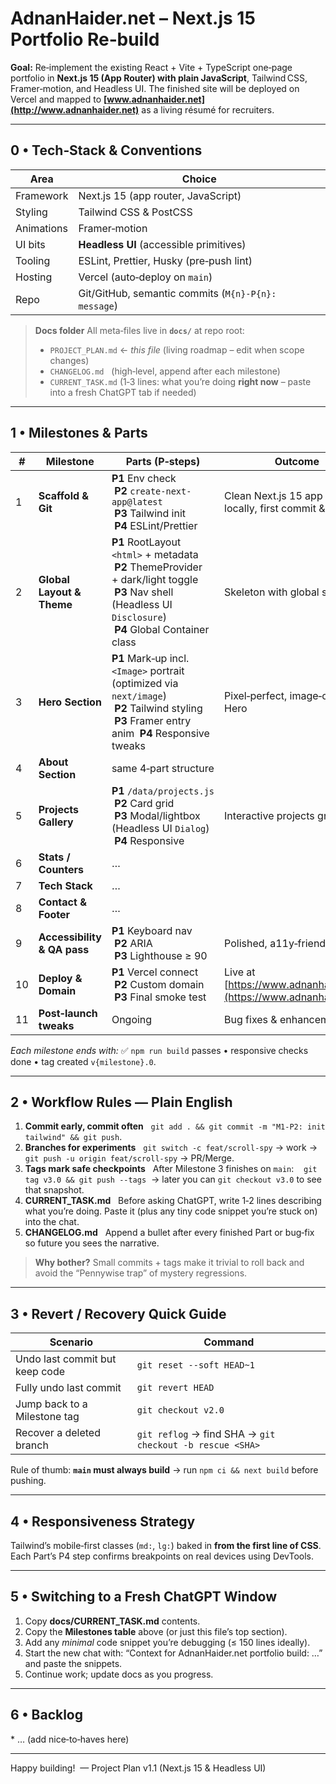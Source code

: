 # AdnanHaider.net – Next.js 15 Portfolio Re‑build

**Goal:** Re‑implement the existing React + Vite + TypeScript one‑page portfolio in **Next.js 15 (App Router) with plain JavaScript**, Tailwind CSS, Framer‑motion, and Headless UI. The finished site will be deployed on Vercel and mapped to **[www.adnanhaider.net](http://www.adnanhaider.net)** as a living résumé for recruiters.

---

## 0 • Tech‑Stack & Conventions

| Area       | Choice                                              |
| ---------- | --------------------------------------------------- |
| Framework  | Next.js 15 (app router, JavaScript)                 |
| Styling    | Tailwind CSS & PostCSS                              |
| Animations | Framer‑motion                                       |
| UI bits    | **Headless UI** (accessible primitives)             |
| Tooling    | ESLint, Prettier, Husky (pre‑push lint)             |
| Hosting    | Vercel (auto‑deploy on `main`)                      |
| Repo       | Git/GitHub, semantic commits (`M{n}-P{n}: message`) |

> **Docs folder**
> All meta‑files live in **`docs/`** at repo root:
>
> - `PROJECT_PLAN.md` ← *this file* (living roadmap – edit when scope changes)
> - `CHANGELOG.md`   (high‑level, append after each milestone)
> - `CURRENT_TASK.md` (1‑3 lines: what you’re doing **right now** – paste into a fresh ChatGPT tab if needed)

---

## 1 • Milestones & Parts

| #   | Milestone                   | Parts (P‑steps)                                                                                                                                             | Outcome                                                            |
| --- | --------------------------- | ----------------------------------------------------------------------------------------------------------------------------------------------------------- | ------------------------------------------------------------------ |
| 1   | **Scaffold & Git**          | **P1** Env check  **P2** `create-next-app@latest`  **P3** Tailwind init  **P4** ESLint/Prettier                                                             | Clean Next.js 15 app running locally, first commit & push          |
| 2   | **Global Layout & Theme**   | **P1** RootLayout `<html>` + metadata  **P2** ThemeProvider + dark/light toggle  **P3** Nav shell (Headless UI `Disclosure`)  **P4** Global Container class | Skeleton with global styles                                        |
| 3   | **Hero Section**            | **P1** Mark‑up incl. `<Image>` portrait (optimized via `next/image`)  **P2** Tailwind styling  **P3** Framer entry anim  **P4** Responsive tweaks           | Pixel‑perfect, image‑optimised Hero                                |
| 4   | **About Section**           | same 4‑part structure                                                                                                                                       |                                                                    |
| 5   | **Projects Gallery**        | **P1** `/data/projects.js`  **P2** Card grid  **P3** Modal/lightbox (Headless UI `Dialog`)  **P4** Responsive                                               | Interactive projects grid                                          |
| 6   | **Stats / Counters**        | …                                                                                                                                                           |                                                                    |
| 7   | **Tech Stack**              | …                                                                                                                                                           |                                                                    |
| 8   | **Contact & Footer**        | …                                                                                                                                                           |                                                                    |
| 9   | **Accessibility & QA pass** | **P1** Keyboard nav  **P2** ARIA  **P3** Lighthouse ≥ 90                                                                                                    | Polished, a11y‑friendly build                                      |
| 10  | **Deploy & Domain**         | **P1** Vercel connect  **P2** Custom domain  **P3** Final smoke test                                                                                        | Live at [https://www.adnanhaider.net](https://www.adnanhaider.net) |
| 11  | **Post‑launch tweaks**      | Ongoing                                                                                                                                                     | Bug fixes & enhancements                                           |

_Each milestone ends with:_ ✅ `npm run build` passes • responsive checks done • tag created `v{milestone}.0`.

---

## 2 • Workflow Rules — Plain English

1. **Commit early, commit often**   `git add . && git commit -m "M1-P2: init tailwind" && git push`.
2. **Branches for experiments**   `git switch -c feat/scroll-spy` → work → `git push -u origin feat/scroll-spy` → PR/Merge.
3. **Tags mark safe checkpoints**   After Milestone 3 finishes on `main`:
      `git tag v3.0 && git push --tags`  → later you can `git checkout v3.0` to see that snapshot.
4. **CURRENT_TASK.md**   Before asking ChatGPT, write 1‑2 lines describing what you’re doing. Paste it (plus any tiny code snippet you’re stuck on) into the chat.
5. **CHANGELOG.md**   Append a bullet after every finished Part or bug‑fix so future you sees the narrative.

> **Why bother?** Small commits + tags make it trivial to roll back and avoid the “Pennywise trap” of mystery regressions.

---

## 3 • Revert / Recovery Quick Guide

| Scenario                       | Command                                                  |
| ------------------------------ | -------------------------------------------------------- |
| Undo last commit but keep code | `git reset --soft HEAD~1`                                |
| Fully undo last commit         | `git revert HEAD`                                        |
| Jump back to a Milestone tag   | `git checkout v2.0`                                      |
| Recover a deleted branch       | `git reflog` → find SHA → `git checkout -b rescue <SHA>` |

Rule of thumb: **`main` must always build** → run `npm ci && next build` before pushing.

---

## 4 • Responsiveness Strategy

Tailwind’s mobile‑first classes (`md:`, `lg:`) baked in **from the first line of CSS**. Each Part’s P4 step confirms breakpoints on real devices using DevTools.

---

## 5 • Switching to a Fresh ChatGPT Window

1. Copy **docs/CURRENT_TASK.md** contents.
2. Copy the **Milestones table** above (or just this file’s top section).
3. Add any _minimal_ code snippet you’re debugging (≤ 150 lines ideally).
4. Start the new chat with: “Context for AdnanHaider.net portfolio build: …” and paste the snippets.
5. Continue work; update docs as you progress.

---

## 6 • Backlog

\* … (add nice‑to‑haves here)

---

Happy building!  — Project Plan v1.1 (Next.js 15 & Headless UI)
